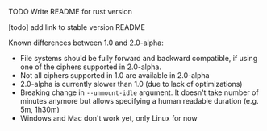 TODO Write README for rust version

[todo] add link to stable version README

Known differences between 1.0 and 2.0-alpha:
- File systems should be fully forward and backward compatible, if using one of the ciphers supported in 2.0-alpha.
- Not all ciphers supported in 1.0 are available in 2.0-alpha
- 2.0-alpha is currently slower than 1.0 (due to lack of optimizations)
- Breaking change in `--unmount-idle` argument. It doesn't take number of minutes anymore but allows specifying a human readable duration (e.g. 5m, 1h30m)
- Windows and Mac don't work yet, only Linux for now
